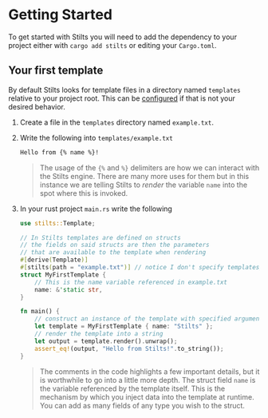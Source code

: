 # Getting Started

To get started with Stilts you will need to add the dependency to
your project either with `cargo add stilts` or editing your `Cargo.toml`.

## Your first template

By default Stilts looks for template files in a directory named `templates`
relative to your project root. This can be [configured](./configuration.md)
if that is not your desired behavior.

1. Create a file in the `templates` directory named `example.txt`.
2. Write the following into `templates/example.txt`
   ```html
   Hello from {% name %}!
   ```
   > The usage of the `{%` and `%}` delimiters are how we can interact with the
   > Stilts engine. There are many more uses for them but in this instance we are
   > telling Stilts to *render* the variable `name` into the spot where this is invoked.
3. In your rust project `main.rs` write the following
   ```rust
   use stilts::Template;

   // In Stilts templates are defined on structs
   // the fields on said structs are then the parameters
   // that are available to the template when rendering
   #[derive(Template)]
   #[stilts(path = "example.txt")] // notice I don't specify templates/example.txt
   struct MyFirstTemplate {
       // This is the name variable referenced in example.txt
       name: &'static str,
   }

   fn main() {
       // construct an instance of the template with specified arguments
       let template = MyFirstTemplate { name: "Stilts" };
       // render the template into a string
       let output = template.render().unwrap();
       assert_eq!(output, "Hello from Stilts!".to_string());
   }
   ```

   > The comments in the code highlights a few important details, but it is worthwhile to
   > go into a little more depth. The struct field `name` is the variable referenced by
   > the template itself. This is the mechanism by which you inject data into the template
   > at runtime. You can add as many fields of any type you wish to the struct.
